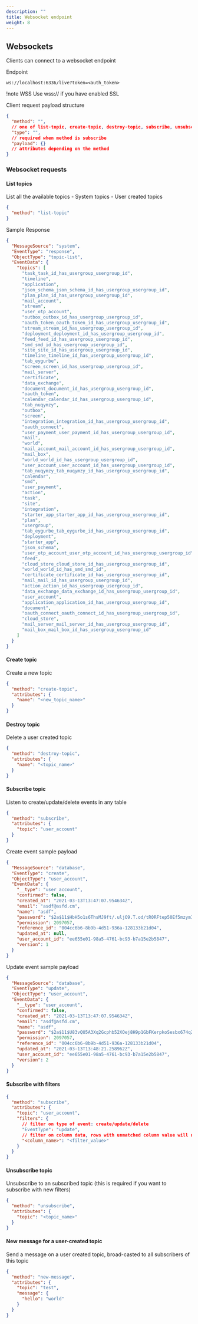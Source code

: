 ```yaml
---
description: ""
title: Websocket endpoint
weight: 8
---
```


## Websockets

Clients can connect to a websocket endpoint

Endpoint

```ws://localhost:6336/live?token=<auth_token>```

!note WSS 
    Use wss:// if you have enabled SSL

Client request payload structure

```json
{
  "method": "",
  // one of list-topic, create-topic, destroy-topic, subscribe, unsubscribe, new-message
  "type": "",
  // required when method is subscribe
  "payload": {}
  // attributes depending on the method
}
```

### Websocket requests

#### List topics

List all the available topics - System topics - User created topics

```json
{
  "method": "list-topic"
}
```

Sample Response

```json
{
  "MessageSource": "system",
  "EventType": "response",
  "ObjectType": "topic-list",
  "EventData": {
    "topics": [
      "task_task_id_has_usergroup_usergroup_id",
      "timeline",
      "application",
      "json_schema_json_schema_id_has_usergroup_usergroup_id",
      "plan_plan_id_has_usergroup_usergroup_id",
      "mail_account",
      "stream",
      "user_otp_account",
      "outbox_outbox_id_has_usergroup_usergroup_id",
      "oauth_token_oauth_token_id_has_usergroup_usergroup_id",
      "stream_stream_id_has_usergroup_usergroup_id",
      "deployment_deployment_id_has_usergroup_usergroup_id",
      "feed_feed_id_has_usergroup_usergroup_id",
      "smd_smd_id_has_usergroup_usergroup_id",
      "site_site_id_has_usergroup_usergroup_id",
      "timeline_timeline_id_has_usergroup_usergroup_id",
      "tab_eygurbe",
      "screen_screen_id_has_usergroup_usergroup_id",
      "mail_server",
      "certificate",
      "data_exchange",
      "document_document_id_has_usergroup_usergroup_id",
      "oauth_token",
      "calendar_calendar_id_has_usergroup_usergroup_id",
      "tab_nuqymzy",
      "outbox",
      "screen",
      "integration_integration_id_has_usergroup_usergroup_id",
      "oauth_connect",
      "user_payment_user_payment_id_has_usergroup_usergroup_id",
      "mail",
      "world",
      "mail_account_mail_account_id_has_usergroup_usergroup_id",
      "mail_box",
      "world_world_id_has_usergroup_usergroup_id",
      "user_account_user_account_id_has_usergroup_usergroup_id",
      "tab_nuqymzy_tab_nuqymzy_id_has_usergroup_usergroup_id",
      "calendar",
      "smd",
      "user_payment",
      "action",
      "task",
      "site",
      "integration",
      "starter_app_starter_app_id_has_usergroup_usergroup_id",
      "plan",
      "usergroup",
      "tab_eygurbe_tab_eygurbe_id_has_usergroup_usergroup_id",
      "deployment",
      "starter_app",
      "json_schema",
      "user_otp_account_user_otp_account_id_has_usergroup_usergroup_id",
      "feed",
      "cloud_store_cloud_store_id_has_usergroup_usergroup_id",
      "world_world_id_has_smd_smd_id",
      "certificate_certificate_id_has_usergroup_usergroup_id",
      "mail_mail_id_has_usergroup_usergroup_id",
      "action_action_id_has_usergroup_usergroup_id",
      "data_exchange_data_exchange_id_has_usergroup_usergroup_id",
      "user_account",
      "application_application_id_has_usergroup_usergroup_id",
      "document",
      "oauth_connect_oauth_connect_id_has_usergroup_usergroup_id",
      "cloud_store",
      "mail_server_mail_server_id_has_usergroup_usergroup_id",
      "mail_box_mail_box_id_has_usergroup_usergroup_id"
    ]
  }
}    
```

#### Create topic

Create a new topic

```json
{
  "method": "create-topic",
  "attributes": {
    "name": "<new_topic_name>"
  }
}
```

#### Destroy topic

Delete a user created topic

```json
{
  "method": "destroy-topic",
  "attributes": {
    "name": "<topic_name>"
  }
}
```

#### Subscribe topic

Listen to create/update/delete events in any table

```json
{
  "method": "subscribe",
  "attributes": {
    "topic": "user_account"
  }
}
```

Create event sample payload

```json
{
  "MessageSource": "database",
  "EventType": "create",
  "ObjectType": "user_account",
  "EventData": {
    "__type": "user_account",
    "confirmed": false,
    "created_at": "2021-03-13T13:47:07.954634Z",
    "email": "asdf@asfd.cm",
    "name": "asdf",
    "password": "$2a$11$HbH5o1s6ThsMJ9ft/.uljO9.T.od/tR0RFtep50Ef5mzymI6kNlW.",
    "permission": 2097057,
    "reference_id": "004cc6b6-8b9b-4d51-936a-128133b21d04",
    "updated_at": null,
    "user_account_id": "ee655e01-98a5-4761-bc93-b7a15e2b5847",
    "version": 1
  }
}    
```

Update event sample payload

```json
{
  "MessageSource": "database",
  "EventType": "update",
  "ObjectType": "user_account",
  "EventData": {
    "__type": "user_account",
    "confirmed": false,
    "created_at": "2021-03-13T13:47:07.954634Z",
    "email": "asdf@asfd.cm",
    "name": "asdf",
    "password": "$2a$11$U83vQU5A3Xq2Gcphb52XOej8H9p1GbFKerpkoSesbx674qZfBjJdu",
    "permission": 2097057,
    "reference_id": "004cc6b6-8b9b-4d51-936a-128133b21d04",
    "updated_at": "2021-03-13T13:48:21.258962Z",
    "user_account_id": "ee655e01-98a5-4761-bc93-b7a15e2b5847",
    "version": 2
  }
}    
```

#### Subscribe with filters

```json
{
  "method": "subscribe",
  "attributes": {
    "topic": "user_account",
    "filters": {
      // filter on type of event: create/update/delete
      "EventType": "update",
      // filter on column data, rows with unmatched column value will not be sent
      "<column_name>": "<filter_value>"
    }
  }
}    
```

#### Unsubscribe topic

Unsubscribe to an subscribed topic (this is required if you want to subscribe with new filters)

```json
{
  "method": "unsubscribe",
  "attributes": {
    "topic": "<topic_name>"
  }
}
```

#### New message for a user-created topic

Send a message on a user created topic, broad-casted to all subscribers of this topic

```json
{
  "method": "new-message",
  "attributes": {
    "topic": "test",
    "message": {
      "hello": "world"
    }
  }
}	
```

